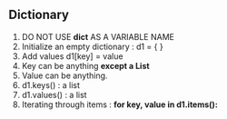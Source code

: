 ## Dictionary

1. DO NOT USE **dict** AS A VARIABLE NAME
2. Initialize an empty dictionary : d1 = { }
3. Add values d1[key] = value
4. Key can be anything **except a List**
5. Value can be anything.
6. d1.keys() : a list
7. d1.values() : a list
8. Iterating through items : **for key, value in d1.items():**
